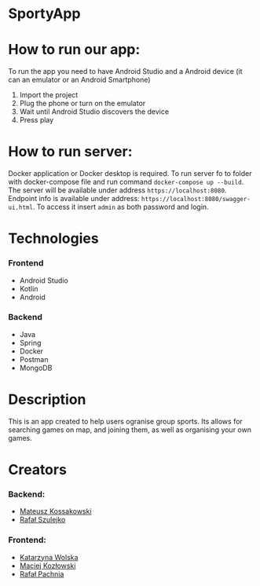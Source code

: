 # SportyApp
# How to run our app:
To run the app you need to have Android Studio and a Android device (it can an emulator or an Android Smartphone)  
1. Import the project  
2. Plug the phone or turn on the emulator  
3. Wait until Android Studio discovers the device  
4. Press play
# How to run server:
Docker application or Docker desktop is required.
To run server fo to folder with docker-compose file and run command `docker-compose up --build`.
The server will be available under address `https://localhost:8080`.
Endpoint info is available under address: `https://localhost:8080/swagger-ui.html`. To access it insert `admin` as both password and login.
# Technologies
### Frontend
- Android Studio
- Kotlin
- Android
### Backend
- Java
- Spring
- Docker
- Postman
- MongoDB
# Description
This is an app created to help users ogranise group sports. Its allows for searching games on map, and joining them, as well as organising your own games.
# Creators
### Backend:
* [Mateusz Kossakowski](https://github.com/matikoss)
* [Rafał Szulejko](https://github.com/rafalszulejko)
### Frontend:
* [Katarzyna Wolska](https://github.com/KatarzynaWolska)
* [Maciej Kozłowski](https://github.com/maciekkoz98)
* [Rafał Pachnia](https://github.com/wanero13)
